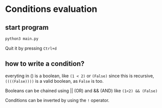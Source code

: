 # Conditions evaluation

## start program
```sh
python3 main.py
```
Quit it by pressing `Ctrl+d`

## how to write a condition?
everyting in () is a boolean, like `(1 < 2)` or `(False)`
since this is recursive, `((((False))))` is a valid boolean, as `False` is too.

Booleans can be chained using || (OR) and && (AND) like `(1<2) && (False)`

Conditions can be inverted by using the `!` operator.